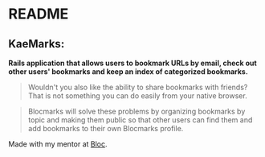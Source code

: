 # README

## KaeMarks:
**Rails application that allows users to bookmark URLs by email,
 check out other users' bookmarks and keep an index of categorized bookmarks.**

>Wouldn't you also like the ability to share bookmarks with friends? That is not something you can do easily from your native browser.

>Blocmarks will solve these problems by organizing bookmarks by topic and making them public so that other users can find them and add bookmarks to their own Blocmarks profile.

 Made with my mentor at [Bloc](http://bloc.io).
